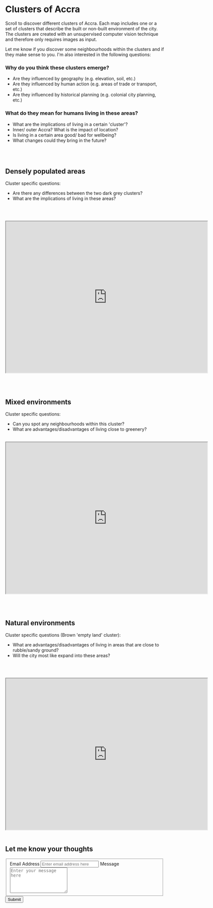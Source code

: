 # Clusters of Accra

Scroll to discover different clusters of Accra. Each map includes one or a set of clusters that describe the built or non-built environment of the city.
The clusters are created with an unsupervised computer vision technique and therefore only requires images as input.

Let me know if you discover some neighbourhoods within the clusters and if they make sense to you.
I'm also interested in the following questions:

### Why do you think these clusters emerge?
* Are they influenced by geography (e.g. elevation, soil, etc.)
* Are they influenced by human action (e.g. areas of trade or transport, etc.)
* Are they influenced by historical planning (e.g. colonial city planning, etc.)


### What do they mean for humans living in these areas?
* What are the implications of living in a certain 'cluster'?
* Inner/ outer Accra? What is the impact of location?
* Is living in a certain area good/ bad for wellbeing?
* What changes could they bring in the future?


<br/><br/>

## Densely populated areas

Cluster specific questions:
- Are there any differences between the two dark grey clusters?
- What are the implications of living in these areas?

<br/><br/>

<iframe src="https://www.google.com/maps/d/u/0/embed?mid=1Sil1xH_RSBqN9GSPbgR3-yFW6rNJU2rR" width="640" height="480"></iframe>

<br/><br/>

## Mixed environments

Cluster specific questions:
- Can you spot any neighbourhoods within this cluster?
- What are advantages/disadvantages of living close to greenery?
<br/><br/>

<iframe src="https://www.google.com/maps/d/u/0/embed?mid=1F9ZGhvCr8qHo0VH8Z4pupH67jBvBkkbb" width="640" height="480"></iframe>

<br/><br/>

## Natural environments

Cluster specific questions (Brown 'empty land' cluster):
- What are advantages/disadvantages of living in areas that are close to rubble/sandy ground?
- Will the city most like expand into these areas?

<br/><br/>

<iframe src="https://www.google.com/maps/d/u/0/embed?mid=1Pl2iYoClOaY8aevwqg3i1NolVlaXqFkY" width="640" height="480"></iframe>
<br/><br/>

## Let me know your thoughts
<form id="fs-frm" name="simple-contact-form" accept-charset="utf-8" action="https://formspree.io/f/mayvwevj" method="post">
  <fieldset id="fs-frm-inputs">
    <label for="email-address">Email Address</label>
    <input type="email" name="_replyto" id="email-address" placeholder="Enter email address here" required="">
    <label for="message">Message</label>
    <textarea rows="5" name="message" id="message" placeholder="Enter your message here" required=""></textarea>
    <input type="hidden" name="_subject" id="email-subject" value="Contact Form Submission">
  </fieldset>
  <input type="submit" value="Submit">
</form>

